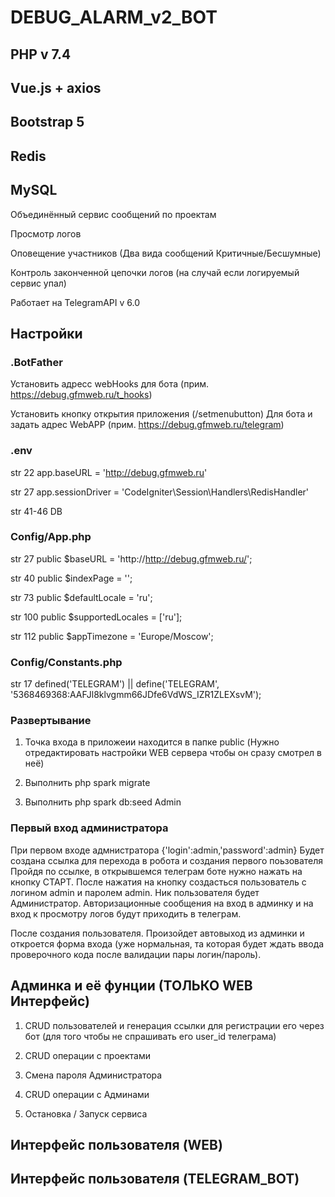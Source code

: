 # DEBUG_ALARM_v2_BOT

## PHP v 7.4  
## Vue.js  + axios 
## Bootstrap 5
## Redis
## MySQL


Объединённый сервис сообщений по проектам 

Просмотр логов

Оповещение участников (Два вида сообщений Критичные/Бесшумные)

Контроль законченной цепочки логов (на случай если логируемый сервис упал)

Работает на TelegramAPI v 6.0
<br>

## Настройки

### .BotFather
Установить адресс webHooks для бота (прим. https://debug.gfmweb.ru/t_hooks)

Установить кнопку открытия приложения (/setmenubutton) Для бота и задать адрес WebAPP (прим. https://debug.gfmweb.ru/telegram)

### .env

str 22 app.baseURL = 'http://debug.gfmweb.ru'

str 27 app.sessionDriver = 'CodeIgniter\Session\Handlers\RedisHandler'

str 41-46 DB

### Config/App.php

str 27  public $baseURL = 'http://http://debug.gfmweb.ru/';

str 40  public $indexPage = '';

str 73  public $defaultLocale = 'ru';

str 100  public $supportedLocales = ['ru'];

str 112 public $appTimezone = 'Europe/Moscow';


### Config/Constants.php

str 17  defined('TELEGRAM') || define('TELEGRAM', '5368469368:AAFJl8klvgmm66JDfe6VdWS_IZR1ZLEXsvM');

### Развертывание

1. Точка входа в приложеии находится в папке public (Нужно отредактировать настройки WEB сервера чтобы он сразу смотрел 
в неё)

2. Выполнить php spark migrate

3. Выполнить php spark db:seed Admin 


### Первый вход администратора

При первом входе адмнистратора {'login':admin,'password':admin}
Будет создана ссылка для перехода в робота и создания первого поьзователя
Пройдя по ссылке, в открывшемся телеграм боте нужно нажать на кнопку СТАРТ.
После нажатия на кнопку создасться пользователь с логином admin и паролем admin. Ник пользователя будет Администратор.
Авторизационные сообщения на вход в админку и на вход к просмотру логов будут приходить в телеграм.

После создания пользователя. Произойдет автовыход из админки и откроется форма входа (уже нормальная, та которая 
будет ждать ввода проверочного кода после валидации пары логин/пароль).

## Админка и её фунции (ТОЛЬКО WEB Интерфейс)
1. CRUD пользователей и генерация ссылки для регистрации его через бот (для того чтобы не спрашивать его user_id 
   телеграма)

2. CRUD операции с проектами

3. Смена пароля Администратора

4. CRUD операции с Админами

5. Остановка / Запуск сервиса 


## Интерфейс пользователя (WEB)


## Интерфейс пользователя (TELEGRAM_BOT)
